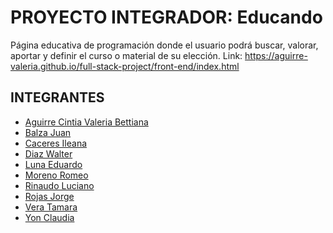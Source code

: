 # PROYECTO INTEGRADOR: Educando
Página educativa de programación donde el usuario podrá buscar, valorar, aportar y definir el curso o material de su elección.
Link: https://aguirre-valeria.github.io/full-stack-project/front-end/index.html

## INTEGRANTES
-	<a href="https://github.com/aguirre-valeria">Aguirre Cintia Valeria Bettiana</a>
-	<a href="https://github.com/JuanBalza">Balza Juan</a>
-	<a href="https://github.com/itacaceres">Caceres Ileana</a>
-	<a href="https://github.com/walterdiaz2023">Diaz Walter</a>
-	<a href="https://github.com/eduscba">Luna Eduardo</a>
-	<a href="https://github.com/romeomoreno">Moreno Romeo</a>
-	<a href="https://github.com/LucianR97">Rinaudo Luciano</a>
-	<a href="https://github.com/Cabro645">Rojas Jorge</a>
-	<a href="https://github.com/tam-tami">Vera Tamara</a>
-	<a href="https://github.com/clau-yon">Yon Claudia</a>
